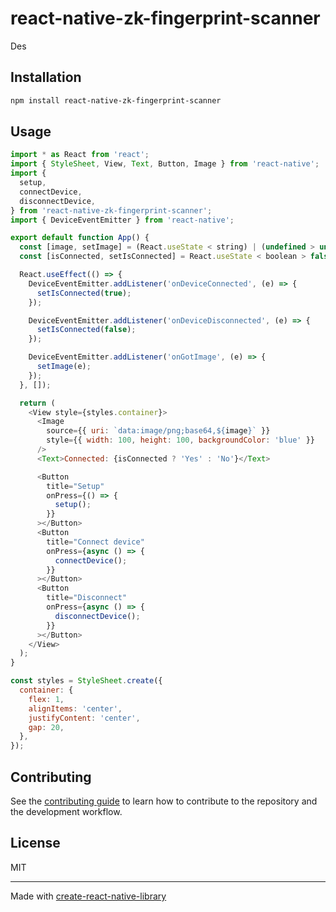 # react-native-zk-fingerprint-scanner

Des

## Installation

```sh
npm install react-native-zk-fingerprint-scanner
```

## Usage

```js
import * as React from 'react';
import { StyleSheet, View, Text, Button, Image } from 'react-native';
import {
  setup,
  connectDevice,
  disconnectDevice,
} from 'react-native-zk-fingerprint-scanner';
import { DeviceEventEmitter } from 'react-native';

export default function App() {
  const [image, setImage] = (React.useState < string) | (undefined > undefined);
  const [isConnected, setIsConnected] = React.useState < boolean > false;

  React.useEffect(() => {
    DeviceEventEmitter.addListener('onDeviceConnected', (e) => {
      setIsConnected(true);
    });

    DeviceEventEmitter.addListener('onDeviceDisconnected', (e) => {
      setIsConnected(false);
    });

    DeviceEventEmitter.addListener('onGotImage', (e) => {
      setImage(e);
    });
  }, []);

  return (
    <View style={styles.container}>
      <Image
        source={{ uri: `data:image/png;base64,${image}` }}
        style={{ width: 100, height: 100, backgroundColor: 'blue' }}
      />
      <Text>Connected: {isConnected ? 'Yes' : 'No'}</Text>

      <Button
        title="Setup"
        onPress={() => {
          setup();
        }}
      ></Button>
      <Button
        title="Connect device"
        onPress={async () => {
          connectDevice();
        }}
      ></Button>
      <Button
        title="Disconnect"
        onPress={async () => {
          disconnectDevice();
        }}
      ></Button>
    </View>
  );
}

const styles = StyleSheet.create({
  container: {
    flex: 1,
    alignItems: 'center',
    justifyContent: 'center',
    gap: 20,
  },
});
```

## Contributing

See the [contributing guide](CONTRIBUTING.md) to learn how to contribute to the repository and the development workflow.

## License

MIT

---

Made with [create-react-native-library](https://github.com/callstack/react-native-builder-bob)
